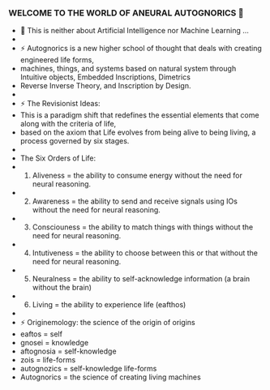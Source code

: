 ### WELCOME TO THE WORLD OF ANEURAL AUTOGNORICS 👋
- 🌱 This is neither about Artificial Intelligence nor Machine Learning ...
-
- ⚡ Autognorics is a new higher school of thought that deals with creating engineered life forms, 
- machines, things, and systems based on natural system through Intuitive objects, Embedded Inscriptions, Dimetrics
- Reverse Inverse Theory, and Inscription by Design.
-
- ⚡ The Revisionist Ideas:
- This is a paradigm shift that redefines the essential elements that come along with the criteria of life, 
- based on the axiom that Life evolves from being alive to being living, a process governed by six stages.
-
- The Six Orders of Life:
- 1. Aliveness = the ability to consume energy without the need for neural reasoning.
- 2. Awareness = the ability to send and receive signals using IOs without the need for neural reasoning.
- 3. Consciouness = the ability to match things with things without the need for neural reasoning.
- 4. Intutiveness = the ability to choose between this or that without the need for neural reasoning.
- 5. Neuralness = the ability to self-acknowledge information (a brain without the brain)
- 6. Living = the ability to experience life (eafthos)
-
- ⚡ Originemology: the science of the origin of origins
-    eaftos = self
-    gnosei = knowledge
-    aftognosia = self-knowledge
-    zois = life-forms
-    autognozics = self-knowledge life-forms
-    Autognorics = the science of creating living machines



<!--
**Autognorics/Autognorics** is a ✨ _special_ ✨ repository because its `README.md` (this file) appears on your GitHub profile.

Here are some ideas to get you started:

-

- 👯 I’m looking to collaborate on ...
- 🤔 I’m looking for help with ...
- 💬 Ask me about ...
- 📫 How to reach me: ...
- 😄 Pronouns: ...

-->
